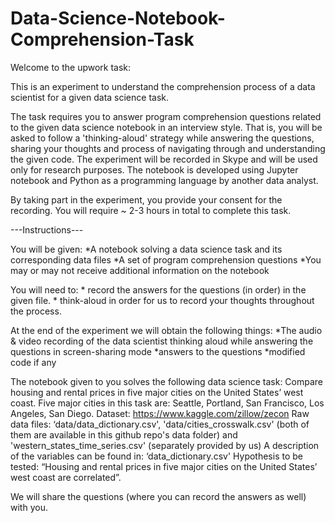 # Data-Science-Notebook-Comprehension-Task

Welcome to the upwork task:

This is an experiment to understand the comprehension process of a data scientist for a given data science task.

The task requires you to answer program comprehension questions related to the given data science notebook in an interview style. That is, you will be asked to follow a 'thinking-aloud' strategy while answering the questions, sharing your thoughts and process of navigating through and understanding the given code. The experiment will be recorded in Skype and will be used only for research purposes. The notebook is developed using Jupyter notebook and Python as a programming language by another data analyst. 

By taking part in the experiment, you provide your consent for the recording. You will require ~ 2-3 hours in total to complete this task.

---Instructions---

You will be given:
    *A notebook solving a data science task and its corresponding data files
    *A set of program comprehension questions
    *You may or may not receive additional information on the notebook

You will need to:
    * record the answers for the questions (in order) in the given file.
    * think-aloud in order for us to record your thoughts throughout the process.

At the end of the experiment we will obtain the following things:
    *The audio & video recording of the data scientist thinking aloud while answering the questions in screen-sharing mode
    *answers to the questions
    *modified code if any

The notebook given to you solves the following data science task:
    Compare housing and rental prices in five major cities on the United States’ west coast. Five major cities in this task are: Seattle, Portland, San Francisco, Los Angeles, San Diego.
    Dataset: https://www.kaggle.com/zillow/zecon
    Raw data files: ‘data/data_dictionary.csv', 'data/cities_crosswalk.csv' (both of them are available in this github repo's data folder) and 'western_states_time_series.csv' (separately provided by us)
    A description of the variables can be found in: ‘data_dictionary.csv'
    Hypothesis to be tested: “Housing and rental prices in five major cities on the United States’ west coast are correlated”.

We will share the questions (where you can record the answers as well) with you.
